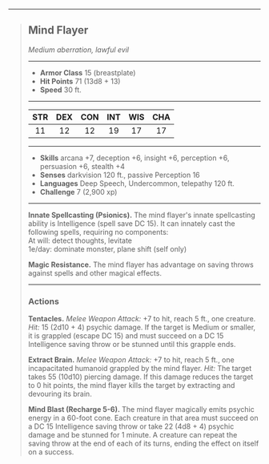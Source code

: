 ***
> ## Mind Flayer
> *Medium aberration, lawful evil*
> 
> ***
> 
> - **Armor Class** 15 (breastplate)
> - **Hit Points** 71 (13d8 + 13)
> - **Speed** 30 ft.
> 
> ***
> 
> |STR|DEX|CON|INT|WIS|CHA|
> |:---:|:---:|:---:|:---:|:---:|:---:|
> |11|12|12|19|17|17|
> 
> ***
> 
> - **Skills** arcana +7, deception +6, insight +6, perception +6, persuasion +6, stealth +4
> - **Senses** darkvision 120 ft., passive Perception 16
> - **Languages** Deep Speech, Undercommon, telepathy 120 ft.
> - **Challenge** 7 (2,900 xp)
> 
> ***
> 
> **Innate Spellcasting (Psionics).** The mind flayer's innate spellcasting ability is Intelligence (spell save DC 15). It can innately cast the following spells, requiring no components:  
> At will: detect thoughts, levitate  
> 1e/day: dominate monster, plane shift (self only)
> 
> **Magic Resistance.** The mind flayer has advantage on saving throws against spells and other magical effects.
> 
> ***
> 
> ### Actions
> **Tentacles.** *Melee Weapon Attack:* +7 to hit, reach 5 ft., one creature. *Hit:* 15 (2d10 + 4) psychic damage. If the target is Medium or smaller, it is grappled (escape DC 15) and must succeed on a DC 15 Intelligence saving throw or be stunned until this grapple ends.
> 
> **Extract Brain.** *Melee Weapon Attack:* +7 to hit, reach 5 ft., one incapacitated humanoid grappled by the mind flayer. *Hit:* The target takes 55 (10d10) piercing damage. If this damage reduces the target to 0 hit points, the mind flayer kills the target by extracting and devouring its brain.
> 
> **Mind Blast (Recharge 5-6).** The mind flayer magically emits psychic energy in a 60-foot cone. Each creature in that area must succeed on a DC 15 Intelligence saving throw or take 22 (4d8 + 4) psychic damage and be stunned for 1 minute. A creature can repeat the saving throw at the end of each of its turns, ending the effect on itself on a success.